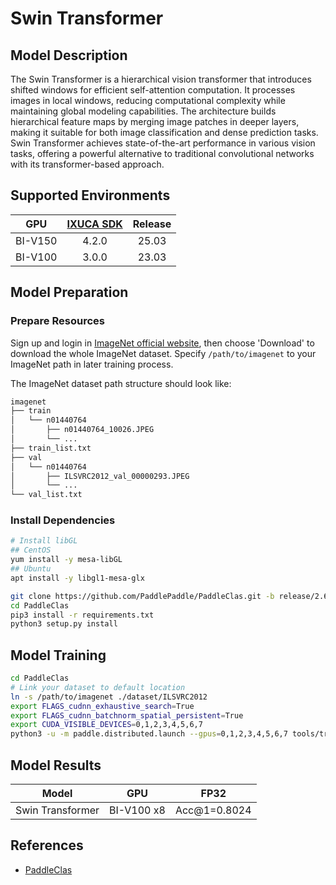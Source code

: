 # Swin Transformer

## Model Description

The Swin Transformer is a hierarchical vision transformer that introduces shifted windows for efficient self-attention
computation. It processes images in local windows, reducing computational complexity while maintaining global modeling
capabilities. The architecture builds hierarchical feature maps by merging image patches in deeper layers, making it
suitable for both image classification and dense prediction tasks. Swin Transformer achieves state-of-the-art
performance in various vision tasks, offering a powerful alternative to traditional convolutional networks with its
transformer-based approach.

## Supported Environments

| GPU    | [IXUCA SDK](https://gitee.com/deep-spark/deepspark#%E5%A4%A9%E6%95%B0%E6%99%BA%E7%AE%97%E8%BD%AF%E4%BB%B6%E6%A0%88-ixuca) | Release |
| :----: | :----: | :----: |
| BI-V150 | 4.2.0     |  25.03  |
| BI-V100 | 3.0.0     |  23.03  |

## Model Preparation

### Prepare Resources

Sign up and login in [ImageNet official website](https://www.image-net.org/index.php), then choose 'Download' to
download the whole ImageNet dataset. Specify `/path/to/imagenet` to your ImageNet path in later training process.

The ImageNet dataset path structure should look like:

```bash
imagenet
├── train
│   └── n01440764
│       ├── n01440764_10026.JPEG
│       └── ...
├── train_list.txt
├── val
│   └── n01440764
│       ├── ILSVRC2012_val_00000293.JPEG
│       └── ...
└── val_list.txt
```

### Install Dependencies

```bash
# Install libGL
## CentOS
yum install -y mesa-libGL
## Ubuntu
apt install -y libgl1-mesa-glx

git clone https://github.com/PaddlePaddle/PaddleClas.git -b release/2.6 --depth=1
cd PaddleClas
pip3 install -r requirements.txt
python3 setup.py install
```

## Model Training

```bash
cd PaddleClas
# Link your dataset to default location
ln -s /path/to/imagenet ./dataset/ILSVRC2012
export FLAGS_cudnn_exhaustive_search=True
export FLAGS_cudnn_batchnorm_spatial_persistent=True
export CUDA_VISIBLE_DEVICES=0,1,2,3,4,5,6,7
python3 -u -m paddle.distributed.launch --gpus=0,1,2,3,4,5,6,7 tools/train.py -c ppcls/configs/ImageNet/SwinTransformer/SwinTransformer_tiny_patch4_window7_224.yaml -o Arch.pretrained=False -o Global.device=gpu
```

## Model Results

| Model            | GPU        | FP32         |
|------------------|------------|--------------|
| Swin Transformer | BI-V100 x8 | Acc@1=0.8024 |

## References

- [PaddleClas](https://github.com/PaddlePaddle/PaddleClas)